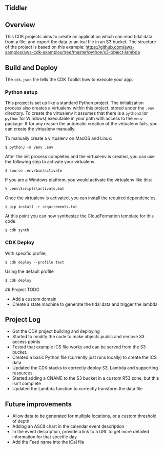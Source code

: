Tiddler
---

## Overview

This CDK projects aims to create an application which can read tidal data from a file, and export the data to an ical file in an S3 bucket.
The structure of the project is based on this example: https://github.com/aws-samples/aws-cdk-examples/tree/master/python/s3-object-lambda

## Build and Deploy

The `cdk.json` file tells the CDK Toolkit how to execute your app.


### Python setup

This project is set up like a standard Python project. The initialization process also creates a virtualenv within this
project, stored under the `.env` directory. To create the virtualenv it assumes that there is a `python3` (or `python`
for Windows) executable in your path with access to the `venv` package. If for any reason the automatic creation of the
virtualenv fails, you can create the virtualenv manually.

To manually create a virtualenv on MacOS and Linux:

```
$ python3 -m venv .env
```

After the init process completes and the virtualenv is created, you can use the following
step to activate your virtualenv.

```
$ source .env/bin/activate
```

If you are a Windows platform, you would activate the virtualenv like this:

```
% .env\Scripts\activate.bat
```

Once the virtualenv is activated, you can install the required dependencies.

```
$ pip install -r requirements.txt
```

At this point you can now synthesize the CloudFormation template for this code.

```
$ cdk synth
```

### CDK Deploy

With specific profile,
```
$ cdk deploy --profile test
```

Using the default profile

```
$ cdk deploy
```

## Project TODO

- Add a custom domain
- Create a state machine to generate the tidal data and trigger the lambda

## Project Log

- Got the CDK project building and deploying
- Started to modify the code to make objects public and remove S3 access points
- Tested that example ICS file works and can be served from the S3 bucket.
- Created a basic Python file (currently just runs locally) to create the ICS data
- Updated the CDK stacks to correctly deploy S3, Lambda and supporting resources
- Started adding a CNAME to the S3 bucket in a custom R53 zone, but this isn't complete
- Updated the Lambda function to correctly transform the data file

## Future improvements

- Allow data to be generated for multiple locations, or a custom threshold of depth
- Adding an ASCII chart in the calendar event description
- In the event description, provide a link to a URL to get more detailed information for that specific day
- Add the Feed name into the iCal file
